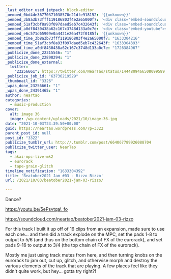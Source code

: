 ```yaml
---
_last_editor_used_jetpack: block-editor
_oembed_0bd4de36770371038570e21dfe918152: '{{unknown}}'
_oembed_3b8a3b73fff119186803f4e2a65000f7: '<div class="embed-soundcloud"><iframe title="Beatober2021 Jam #03 - Rizzo by NearTao" width="750" height="400" scrolling="no" frameborder="no" src="https://w.soundcloud.com/player/?visual=true&url=https%3A%2F%2Fapi.soundcloud.com%2Ftracks%2F1135568347&show_artwork=true&maxheight=1000&maxwidth=750"></iframe></div>'
_oembed_51af3cbf8a93f097daed5eb7c432643f: '<div class="embed-soundcloud"><iframe title="Beatober2021 Jam #03 - Rizzo by NearTao" width="500" height="400" scrolling="no" frameborder="no" src="https://w.soundcloud.com/player/?visual=true&url=https%3A%2F%2Fapi.soundcloud.com%2Ftracks%2F1135568347&show_artwork=true&maxheight=750&maxwidth=500"></iframe></div>'
_oembed_a0df8430438a62c167c3748d133a0c7e: '<div class="embed-youtube"><iframe title="Beatober2021 Jam Session #03 - Rizzo Rizzo" width="750" height="422" src="https://www.youtube.com/embed/5ePsvtqa_fo?feature=oembed" frameborder="0" allow="accelerometer; autoplay; clipboard-write; encrypted-media; gyroscope; picture-in-picture; web-share" referrerpolicy="strict-origin-when-cross-origin" allowfullscreen></iframe></div>'
_oembed_e6c571d65909e0a4421e26a472f0185f: '{{unknown}}'
_oembed_time_3b8a3b73fff119186803f4e2a65000f7: "1633304216"
_oembed_time_51af3cbf8a93f097daed5eb7c432643f: "1633304393"
_oembed_time_a0df8430438a62c167c3748d133a0c7e: "1726384967"
_publicize_done_22315546: "1"
_publicize_done_22890294: "1"
_publicize_done_external:
  twitter:
    "23256661": https://twitter.com/NearTao/status/1444809466508099589
_publicize_job_id: "63736219529"
_thumbnail_id: "3326"
_wpas_done_23256661: "1"
_wpas_done_24391465: "1"
author: neartao
categories:
  - music-production
cover:
  alt: image 36
  image: /wp-content/uploads/2021/10/image-36.jpg
date: "2021-10-03T23:39:50+00:00"
guid: https://neartao.wordpress.com/?p=3322
parent_post_id: null
post_id: "3322"
publicize_tumblr_url: http://.tumblr.com/post/664067789926088704
publicize_twitter_user: NearTao
tags:
  - akai-mpc-live-mk2
  - eurorack
  - tape-grain-glitch
timeline_notification: "1633304392"
title: 'Beatober2021 Jam #03 - Rizzo Rizzo'
url: /2021/10/03/beatober2021-jam-03-rizzo/

---
```

Dance?

https://youtu.be/5ePsvtqa\_fo

https://soundcloud.com/neartao/beatober2021-jam-03-rizzo

For this track I built it up off of 16 clips from an expansion, made sure to use each one... and then did a track explode on the MPC, set the pads 1-8 to output to 5/6 (and thus on the bottom chain of FX of the eurorack), and set pads 9-16 to output to 3/4 (the top chain of FX of the eurorack).

Mostly me just using track mutes from here, and then turning knobs on the eurorack to jam out, cut up, glitch, and otherwise morph and destroy the various elements of the track that are playing. A few places feel like they didn't quite work, but hey... gotta try right?!
